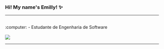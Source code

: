 ### Hi! My name's Emilly! ✨
<hr>
<div style="display: inline_block"><br>
:computer: - Estudante de Engenharia de Software<br>
</div>

<div style="display: inline_block"><br>
  <!-- <a href="https://www.instagram.com/codebyduda/" target="_blank"><img src="https://img.shields.io/badge/-Instagram-%23E4405F?style=for-the-badge&logo=instagram&logoColor=white" target="_blank"></a>
  <a href="https://www.youtube.com/channel/UCGr4Ent9-hTshgRnEgFFJdA" target="_blank"><img src="https://img.shields.io/badge/YouTube-FF0000?style=for-the-badge&logo=youtube&logoColor=white" target="_blank"></a> --> 
  <a href="https://www.linkedin.com/in/emillydiniz/" target="_blank"><img src="https://img.shields.io/badge/-LinkedIn-%230077B5?style=for-the-badge&logo=linkedin&logoColor=white" target="_blank"></a>
</div>
<hr> <!--
<div>
 <a href="https://github.com/emillydiniz">
 <img height="180em" src="https://github-readme-stats.vercel.app/api?username=emillydiniz&show_icons=true&theme=radical&include_all_commits=true&count_private=true"/>
 <img height="180em" src="https://github-readme-stats.vercel.app/api/top-langs/?username=emillydiniz&layout=compact&langs_count=7&theme=radical"/>
</div>
-->
